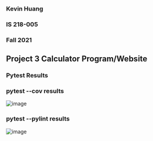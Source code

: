 ### Kevin Huang 
### IS 218-005
### Fall 2021
## Project 3 Calculator Program/Website



### Pytest Results
### pytest --cov results
![image](https://user-images.githubusercontent.com/77855188/145701152-ea80bd44-07d3-4c56-b22a-ed9b9f18469a.png)

### pytest --pylint results
![image](https://user-images.githubusercontent.com/77855188/145701171-524b74b3-ea5f-423a-aeb8-ffce759144e5.png)



